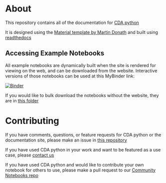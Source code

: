 # About

This repository contains all of the documentation for [CDA python](https://github.com/CancerDataAggregator/cda-python)

It is designed using the [Material template by Martin Donath](https://squidfunk.github.io/mkdocs-material/) and built using [readthedocs](https://readthedocs.org/)

## Accessing Example Notebooks

All example notebooks are dynamically built when the site is rendered for viewing on the web, and can be downloaded from the website.
Interactive versions of those notebooks can be used at this MyBinder link:

[![Binder](https://mybinder.org/badge_logo.svg)](https://mybinder.org/v2/gh/CancerDataAggregator/readthedocs/HEAD?labpath=docs%2FExamples%2FWelcome.ipynb)

If you would like to bulk download the notebooks without the website, they are in [this folder](https://github.com/CancerDataAggregator/readthedocs/tree/main/docs/Examples)

# Contributing

If you have comments, questions, or feature requests for CDA python or the documentation site, please make an issue in [this repository](https://github.com/CancerDataAggregator/readthedocs/issues)

If you have used CDA python in your work and want to be featured as a use case, please [contact us](mailto:amanda.charbonneau@gdit.com)

If you have used CDA python and would like to contribute your own notebook for others to use, please make a pull request to our [Community Notebooks repo](https://github.com/CancerDataAggregator/Community-Notebooks)
